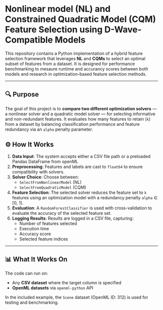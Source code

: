 # Nonlinear model (NL) and Constrained Quadratic Model (CQM) Feature Selection using D-Wave-Compatible Models

This repository contains a Python implementation of a hybrid feature selection framework that leverages **NL** and **CQMs** to select an optimal subset of features from a dataset. It is designed for performance benchmarking to mesaure runtime and accurancy scores between both models and research in optimization-based feature selection methods.

---

## 🔍 Purpose

The goal of this project is to **compare two different optimization solvers** — a nonlinear solver and a quadratic model solver — for selecting informative and non-redundant features. It evaluates how many features to retain (`k`) from a dataset by balancing classification performance and feature redundancy via an `alpha` penalty parameter.

## ⚙️ How It Works

1. **Data Input**: The system accepts either a CSV file path or a preloaded Pandas DataFrame from openML
2. **Preprocessing**: Features and labels are cast to `float64` to ensure compatibility with solvers.
3. **Solver Choice**: Choose between:
   - `SelectFromNonlinearModel` (NL)
   - `SelectFromQuadraticModel` (CQM)
4. **Feature Selection**: The selected solver reduces the feature set to `k` features using an optimization model with a redundancy penalty `alpha` ∈ [0, 1].
5. **Evaluation**: A `RandomForestClassifier` is used with cross-validation to evaluate the accuracy of the selected feature set.
6. **Logging Results**: Results are logged in a CSV file, capturing:
   - Number of features selected
   - Execution time
   - Accuracy score
   - Selected feature indices

---

## 📊 What It Works On

The code can run on:
- Any **CSV dataset** where the target column is specified
- **OpenML datasets** via `openml-python` API

In the included example, the `Scene` dataset (OpenML ID: 312) is used for testing and benchmarking.

